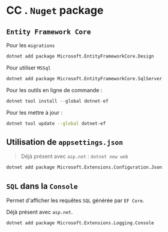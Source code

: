 # CC . `Nuget` package



## `Entity Framework Core`

Pour les `migrations`

```bash
dotnet add package Microsoft.EntityFrameworkCore.Design
```



Pour utiliser `MSSql`

```bash
dotnet add package Microsoft.EntityFrameworkCore.SqlServer 
```



Pour les outils en ligne de commande :

```cs
dotnet tool install --global dotnet-ef
```

Pour les mettre à jour :

```bash
dotnet tool update --global dotnet-ef
```



## Utilisation de `appsettings.json`

> Déjà présent avec `asp.net` : `dotnet new web`

```bash
dotnet add package Microsoft.Extensions.Configuration.Json
```



## `SQL` dans la `Console`

Permet d'afficher les requêtes `SQL` générée par `EF Core`.

Déjà présent avec `asp.net`.

```bash
dotnet add package Microsoft.Extensions.Logging.Console
```

